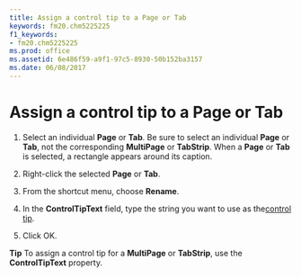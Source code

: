 ```yaml
---
title: Assign a control tip to a Page or Tab
keywords: fm20.chm5225225
f1_keywords:
- fm20.chm5225225
ms.prod: office
ms.assetid: 6e486f59-a9f1-97c5-8930-50b152ba3157
ms.date: 06/08/2017
---
```



# Assign a control tip to a Page or Tab




1. Select an individual  **Page** or **Tab**. Be sure to select an individual **Page** or **Tab**, not the corresponding **MultiPage** or **TabStrip**. When a **Page** or **Tab** is selected, a rectangle appears around its caption.
    
2. Right-click the selected  **Page** or **Tab**.
    
3. From the shortcut menu, choose  **Rename**.
    
4. In the  **ControlTipText** field, type the string you want to use as the[control tip](../../Glossary/glossary-vba.md#control-tip).
    
5. Click OK.
    




 **Tip**  To assign a control tip for a  **MultiPage** or **TabStrip**, use the **ControlTipText** property.


